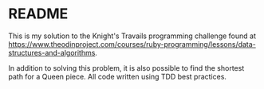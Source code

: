 # README

This is my solution to the Knight's Travails programming challenge found at https://www.theodinproject.com/courses/ruby-programming/lessons/data-structures-and-algorithms.

In addition to solving this problem, it is also possible to find the shortest path for a Queen piece.  All code written using TDD best practices.
